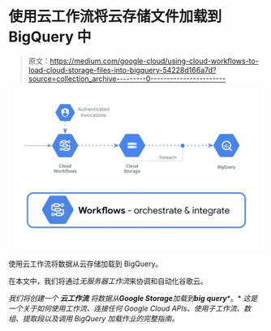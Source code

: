 # 使用云工作流将云存储文件加载到 BigQuery 中

> 原文：<https://medium.com/google-cloud/using-cloud-workflows-to-load-cloud-storage-files-into-bigquery-54228d166a7d?source=collection_archive---------0----------------------->

![](img/173b6d2ca3e2c1b0b7b18d46f167e69c.png)

使用云工作流将数据从云存储加载到 BigQuery。

在本文中，我们将通过*无服务器工作流*来协调和自动化谷歌云。

*我们将创建一个* ***云工作流*** *将数据从****Google Storage****加载到****big query****。* *这是一个关于如何使用工作流、连接任何 Google Cloud APIs、使用子工作流、数组、提取段以及调用 BigQuery 加载作业的完整指南。*